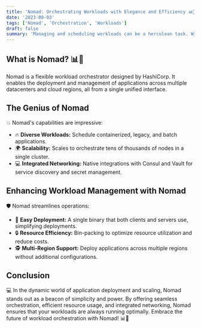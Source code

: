 ```yaml
---
title: 'Nomad: Orchestrating Workloads with Elegance and Efficiency 📊🚀'
date: '2023-08-03'
tags: ['Nomad', 'Orchestration', 'Workloads']
draft: false
summary: 'Managing and scheduling workloads can be a herculean task. With HashiCorps Nomad, experience a scheduler that seamlessly orchestrates tasks across any infrastructure. Dive into the world of efficient workload orchestration.'
---
```


## What is Nomad? 📊🚀

Nomad is a flexible workload orchestrator designed by HashiCorp. It enables the deployment and management of applications across multiple datacenters and cloud regions, all from a single unified interface.

## The Genius of Nomad

💥 Nomad's capabilities are impressive:

- 🔥 **Diverse Workloads:** Schedule containerized, legacy, and batch applications.
- 🌍 **Scalability:** Scales to orchestrate tens of thousands of nodes in a single cluster.
- 💻 **Integrated Networking:** Native integrations with Consul and Vault for service discovery and secret management.

## Enhancing Workload Management with Nomad

🛡️ Nomad streamlines operations:

- 🔄 **Easy Deployment:** A single binary that both clients and servers use, simplifying deployments.
- 🔒 **Resource Efficiency:** Bin-packing to optimize resource utilization and reduce costs.
- 🕵️ **Multi-Region Support:** Deploy applications across multiple regions without additional configurations.

## Conclusion

💻 In the dynamic world of application deployment and scaling, Nomad stands out as a beacon of simplicity and power. By offering seamless orchestration, efficient resource usage, and integrated networking, Nomad ensures that your workloads are always running optimally. Embrace the future of workload orchestration with Nomad! 📊🚀
